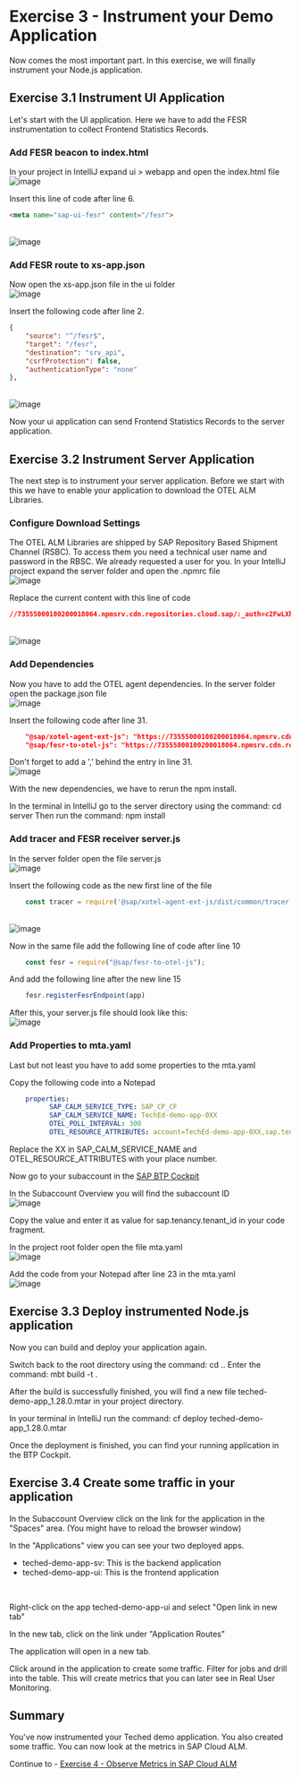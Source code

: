 # Exercise 3 - Instrument your Demo Application

Now comes the most important part. In this exercise, we will finally instrument your Node.js application.

## Exercise 3.1 Instrument UI Application

Let's start with the UI application. Here we have to add the FESR instrumentation to collect Frontend Statistics Records.

### Add FESR beacon to index.html
In your project in IntelliJ expand ui > webapp and open the index.html file
<br>![image](https://github.com/SAP-samples/teched2023-XP261/assets/113598836/c0604c4d-348e-4dd2-be5f-b1e2126599d3)

Insert this line of code after line 6.
```html
<meta name="sap-ui-fesr" content="/fesr">
```
<br>![image](https://github.com/SAP-samples/teched2023-XP261/assets/113598836/e2181889-d23e-46dc-b599-611d2265b6c5)

### Add FESR route to xs-app.json 
Now open the xs-app.json file in the ui folder
<br>![image](https://github.com/SAP-samples/teched2023-XP261/assets/113598836/04b238b8-049f-42ba-a6eb-1f2f102942cb)

Insert the following code after line 2.
```json
{
	"source": "^/fesr$",
	"target": "/fesr",
	"destination": "srv_api",
	"csrfProtection": false,
	"authenticationType": "none"
},
```
<br>![image](https://github.com/SAP-samples/teched2023-XP261/assets/113598836/f698dcc4-928a-4f42-955c-b2ebbe47267c)

Now your ui application can send Frontend Statistics Records to the server application. 

## Exercise 3.2 Instrument Server Application

The next step is to instrument your server application. Before we start with this we have to enable your application to download the OTEL ALM Libraries.

### Configure Download Settings
The OTEL ALM Libraries are shipped by SAP Repository Based Shipment Channel (RSBC). To access them you need a technical user name and password in the RBSC. 
We already requested a user for you.
In your IntelliJ project expand the server folder and open the .npmrc file
<br>![image](https://github.com/SAP-samples/teched2023-XP261/assets/113598836/fcc8ec69-63c8-489e-a9d2-94479bf2090a)

Replace the current content with this line of code
```json
//73555000100200018064.npmsrv.cdn.repositories.cloud.sap/:_auth=c2FwLXhwMjYxOkpnckVaUHhmSXhTY2tyT0hHWndHZXlKM2JRRlFhRHlV
```
<br>![image](https://github.com/SAP-samples/teched2023-XP261/assets/113598836/dfeac1ab-0bd6-45e0-a95f-438b37d0d9bb)

### Add Dependencies
Now you have to add the OTEL agent dependencies. 
In the server folder open the package.json file
<br>![image](https://github.com/SAP-samples/teched2023-XP261/assets/113598836/ca9b4aee-c471-49d7-b868-8968554366db)

Insert the following code after line 31.
```json
    "@sap/xotel-agent-ext-js": "https://73555000100200018064.npmsrv.cdn.repositories.cloud.sap/@sap/xotel-agent-ext-js/-/xotel-agent-ext-js-1.5.2.tgz",
    "@sap/fesr-to-otel-js": "https://73555000100200018064.npmsrv.cdn.repositories.cloud.sap/@sap/fesr-to-otel-js/-/fesr-to-otel-js-1.5.0.tgz"
```
Don't forget to add a ',' behind the entry in line 31.
<br>![image](https://github.com/SAP-samples/teched2023-XP261/assets/113598836/02f9b4a7-3aea-4e2f-bb10-883b14ea428a)

With the new dependencies, we have to rerun the npm install.

In the terminal in IntelliJ go to the server directory using the command: cd server
Then run the command: npm install
<br>

### Add tracer and FESR receiver server.js
In the server folder open the file server.js
<br>![image](https://github.com/SAP-samples/teched2023-XP261/assets/113598836/a872c077-b8ea-43bb-99d9-78db7c0d3cd5)

Insert the following code as the new first line of the file
```js
    const tracer = require('@sap/xotel-agent-ext-js/dist/common/tracer');
```
<br>![image](https://github.com/SAP-samples/teched2023-XP261/assets/113598836/90bfadda-9fd1-4748-96b0-b2e44275dec5)

Now in the same file add the following line of code after line 10
```js
    const fesr = require("@sap/fesr-to-otel-js");
```
And add the following line after the new line 15
```js
    fesr.registerFesrEndpoint(app)
```

After this, your server.js file should look like this:
<br>![image](https://github.com/SAP-samples/teched2023-XP261/assets/113598836/336c7cc8-bcde-466d-8685-d1dc9506ebab)

### Add Properties to mta.yaml
Last but not least you have to add some properties to the mta.yaml

Copy the following code into a Notepad
```yaml
    properties:
	      SAP_CALM_SERVICE_TYPE: SAP_CP_CF
	      SAP_CALM_SERVICE_NAME: TechEd-demo-app-0XX
	      OTEL_POLL_INTERVAL: 300
	      OTEL_RESOURCE_ATTRIBUTES: account=TechEd-demo-app-0XX,sap.tenancy.tenant_id=<your subaccount id>    
```

Replace the XX in SAP_CALM_SERVICE_NAME and OTEL_RESOURCE_ATTRIBUTES with your place number.

Now go to your subaccount in the [SAP BTP Cockpit](https://emea.cockpit.btp.cloud.sap/cockpit/#/globalaccount/e2a835b0-3011-4c79-818a-d7767c4627cd/accountModel&//?section=SubaccountsSection&view=TreeTableView)

In the Subaccount Overview you will find the subaccount ID
<br>![image](https://github.com/SAP-samples/teched2023-XP261/assets/113598836/c11a13c8-3adb-4ad9-b1c1-34b134a05a86)

Copy the value and enter it as value for sap.tenancy.tenant_id in your code fragment.

In the project root folder open the file mta.yaml
<br>![image](https://github.com/SAP-samples/teched2023-XP261/assets/113598836/4ecfcf89-6d48-4079-94a6-136641838389)

Add the code from your Notepad after line 23 in the mta.yaml
<br>![image](https://github.com/SAP-samples/teched2023-XP261/assets/113598836/d4809e3d-99bd-4b82-b1d4-ca3cdbca294a)

## Exercise 3.3 Deploy instrumented Node.js application

Now you can build and deploy your application again.

Switch back to the root directory using the command: cd ..
Enter the command: mbt build -t .
<br>

After the build is successfully finished, you will find a new file teched-demo-app_1.28.0.mtar in your project directory.

In your terminal in IntelliJ run the command: cf deploy teched-demo-app_1.28.0.mtar
<br>

Once the deployment is finished, you can find your running application in the BTP Cockpit.

## Exercise 3.4 Create some traffic in your application

In the Subaccount Overview click on the link for the application in the "Spaces" area. (You might have to reload the browser window)
<br>

In the "Applications" view you can see your two deployed apps. 
- teched-demo-app-sv: This is the backend application
- teched-demo-app-ui: This is the frontend application
<br>

Right-click on the app teched-demo-app-ui and select "Open link in new tab"
<br>

In the new tab, click on the link under "Application Routes"
<br>

The application will open in a new tab. 
<br>

Click around in the application to create some traffic. Filter for jobs and drill into the table. This will create metrics that you can later see in Real User Monitoring.

## Summary

You've now instrumented your Teched demo application. You also created some traffic. You can now look at the metrics in SAP Cloud ALM.

Continue to - [Exercise 4 - Observe Metrics in SAP Cloud ALM](../ex4/README.md)

